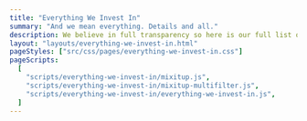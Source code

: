 ```yaml
---
title: "Everything We Invest In"
summary: "And we mean everything. Details and all."
description: We believe in full transparency so here is our full list of all investments.
layout: "layouts/everything-we-invest-in.html"
pageStyles: ["src/css/pages/everything-we-invest-in.css"]
pageScripts:
  [
    "scripts/everything-we-invest-in/mixitup.js",
    "scripts/everything-we-invest-in/mixitup-multifilter.js",
    "scripts/everything-we-invest-in/everything-we-invest-in.js",
  ]
---
```


